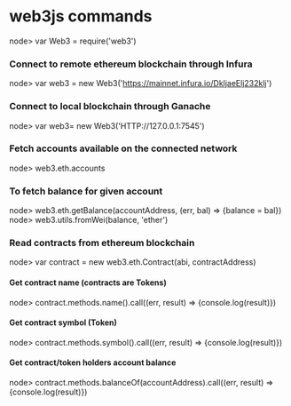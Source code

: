 # web3js commands

node> var Web3 = require('web3')

### Connect to remote ethereum blockchain through Infura
node> var web3 = new Web3('https://mainnet.infura.io/DkljaeElj232klj')

### Connect to local blockchain through Ganache
node> var web3= new Web3('HTTP://127.0.0.1:7545')

### Fetch accounts available on the connected network
node> web3.eth.accounts

### To fetch balance for given account
node> web3.eth.getBalance(accountAddress, (err, bal) => {balance = bal})
node> web3.utils.fromWei(balance, 'ether')

### Read contracts from ethereum blockchain
node> var contract = new web3.eth.Contract(abi, contractAddress)
#### Get contract name (contracts are Tokens)
node> contract.methods.name().call((err, result) => {console.log(result)})
#### Get contract symbol (Token)
node> contract.methods.symbol().call((err, result) => {console.log(result)})
#### Get contract/token holders account balance
node> contract.methods.balanceOf(accountAddress).call((err, result) => {console.log(result)})
